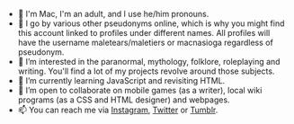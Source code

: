 - 👋 I'm Mac, I'm an adult, and I use he/him pronouns.
- 💬 I go by various other pseudonyms online, which is why you might find this account linked to profiles under different names. All profiles will have the username maletears/maletiers or macnasioga regardless of pseudonym.
- 👀 I’m interested in the paranormal, mythology, folklore, roleplaying and writing. You'll find a lot of my projects revolve around those subjects.
- 🌱 I’m currently learning JavaScript and revisiting HTML.
- 💞️ I’m open to collaborate on mobile games (as a writer), local wiki programs (as a CSS and HTML designer) and webpages.
- 📫 You can reach me via [Instagram](https://instagram.com/macnasioga), [Twitter](https://twitter.com/macnasioga) or [Tumblr](https://macnasioga.tumblr.com).
